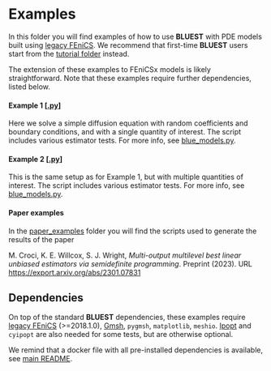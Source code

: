 # Examples

In this folder you will find examples of how to use **BLUEST** with PDE models built using [legacy FEniCS](https://fenicsproject.org/).
We recommend that first-time **BLUEST** users start from the [tutorial folder](/tutorials/README.md) instead.

The extension of these examples to FEniCSx models is likely straightforward.
Note that these examples require further dependencies, listed below.

#### Example 1 [[.py](single_output_example.py)]

Here we solve a simple diffusion equation with random coefficients and boundary conditions, and with a single quantity of interest.
The script includes various estimator tests. For more info, see [blue_models.py](/bluest/blue_models.py).

#### Example 2 [[.py](multi_output_example.py)]
This is the same setup as for Example 1, but with multiple quantities of interest.
The script includes various estimator tests. For more info, see [blue_models.py](/bluest/blue_models.py).

#### Paper examples
In the [paper_examples](/examples/paper_examples/README.md) folder you will find the scripts used to generate the results of the paper

M. Croci, K. E. Willcox, S. J. Wright, *Multi-output multilevel best linear unbiased estimators via semidefinite programming*. Preprint (2023). URL https://export.arxiv.org/abs/2301.07831

## Dependencies

On top of the standard **BLUEST** dependencies, these examples require [legacy FEniCS](https://fenicsproject.org/) (>=2018.1.0), [Gmsh](https://gmsh.info/), `pygmsh`, `matplotlib`, `meshio`.
[Ipopt](https://coin-or.github.io/Ipopt/) and `cyipopt` are also needed for some tests, but are otherwise optional.

We remind that a docker file with all pre-installed dependencies is available, see [main README](/README.md).
